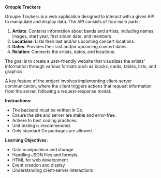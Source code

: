 **Groupie Trackers**

Groupie Trackers is a web application designed to interact with a given API to manipulate and display data. The API consists of four main parts:

1.  **Artists**: Contains information about bands and artists, including names, images, start year, first album date, and members.
2.  **Locations**: Lists their last and/or upcoming concert locations.
3.  **Dates**: Provides their last and/or upcoming concert dates.
4.  **Relation**: Connects the artists, dates, and locations.

The goal is to create a user-friendly website that visualizes the artists' information through various formats such as blocks, cards, tables, lists, and graphics.

A key feature of the project involves implementing client-server communication, where the client triggers actions that request information from the server, following a request-response model.

**Instructions:**

-   The backend must be written in Go.
-   Ensure the site and server are stable and error-free.
-   Adhere to best coding practices.
-   Unit testing is recommended.
-   Only standard Go packages are allowed.

**Learning Objectives:**

-   Data manipulation and storage
-   Handling JSON files and formats
-   HTML for web development
-   Event creation and display
-   Understanding client-server interactions
